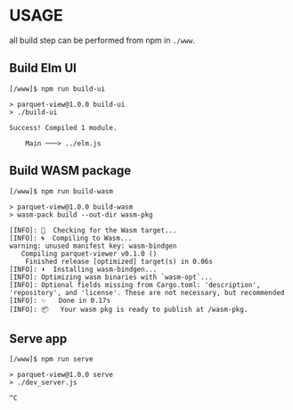 # USAGE

all build step can be performed from npm in `./www`.

## Build Elm UI 

```
[/www]$ npm run build-ui

> parquet-view@1.0.0 build-ui
> ./build-ui

Success! Compiled 1 module.

    Main ───> ../elm.js
```

## Build WASM package


```
[/www]$ npm run build-wasm

> parquet-view@1.0.0 build-wasm
> wasm-pack build --out-dir wasm-pkg

[INFO]: 🎯  Checking for the Wasm target...
[INFO]: 🌀  Compiling to Wasm...
warning: unused manifest key: wasm-bindgen
   Compiling parquet-viewer v0.1.0 ()
    Finished release [optimized] target(s) in 0.06s
[INFO]: ⬇  Installing wasm-bindgen...
[INFO]: Optimizing wasm binaries with `wasm-opt`...
[INFO]: Optional fields missing from Cargo.toml: 'description', 'repository', and 'license'. These are not necessary, but recommended
[INFO]: ✨   Done in 0.17s
[INFO]: 📦   Your wasm pkg is ready to publish at /wasm-pkg.
```

## Serve app
```
[/www]$ npm run serve

> parquet-view@1.0.0 serve
> ./dev_server.js

^C
```
